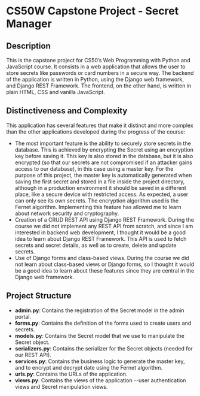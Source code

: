 # CS50W Capstone Project - Secret Manager

## Description
This is the capstone project for CS50’s Web Programming with Python and JavaScript course. 
It consists in a web application that allows the user to store secrets like passwords or card numbers in a secure way.
The backend of the application is written in Python, using the Django web framework, and Django REST Framework.
The frontend, on the other hand, is written in plain HTML, CSS and vanilla JavaScript.

## Distinctiveness and Complexity
This application has several features that make it distinct and more complex than the other applications
developed during the progress of the course:
- The most important feature is the ability to securely store secrets in the database. 
This is achieved by encrypting the Secret using an encryption key before saving it. 
This key is also stored in the database, but it is also encrypted 
(so that our secrets are not compromised if an attacker gains access to our database),
in this case using a master key.
For the purpose of this project, the master key is automatically generated when saving the first secret
and stored in a file inside the project directory, although in a production environment it should be saved
in a different place, like a secure device with restricted access.
As expected, a user can only see its own secrets.
The encryption algorithm used is the Fernet algorithm.
Implementing this feature has allowed me to learn about network security and cryptography.
- Creation of a CRUD REST API using Django REST Framework. During the course we did not implement any REST API
from scratch, and since I am interested in backend web development, I thought it would be a good idea to learn
about Django REST Framework. This API is used to fetch secrets and secret details,
as well as to create, delete and update secrets.
- Use of Django forms and class-based views. During the course we did not learn about class-based views
or Django forms, so I thought it would be a good idea to learn about these features
since they are central in the Django web framework.

## Project Structure
- **admin.py**: Contains the registration of the Secret model in the admin portal.
- **forms.py**: Contains the definition of the forms used to create users and secrets.
- **models.py**: Contains the Secret model that we use to manipulate the Secret object.
- **serializers.py**: Contains the serializer for the Secret objects (needed for our REST API).
- **services.py**: Contains the business logic to generate the master key, and to encrypt and decrypt
date using the Fernet algorithm.
- **urls.py**: Contains the URLs of the application.
- **views.py**: Contains the views of the application --user authentication views and Secret manipulation views.